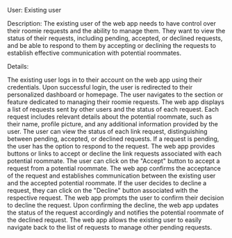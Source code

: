 User: Existing user

Description: The existing user of the web app needs to have control over their roomie requests and the ability to manage them. They want to view the status of their requests, including pending, accepted, or declined requests, and be able to respond to them by accepting or declining the requests to establish effective communication with potential roommates.

Details:

The existing user logs in to their account on the web app using their credentials.
Upon successful login, the user is redirected to their personalized dashboard or homepage. The user navigates to the section or feature dedicated to managing their roomie requests. The web app displays a list of requests sent by other users and the status of each request. Each request includes relevant details about the potential roommate, such as their name, profile picture, and any additional information provided by the user. The user can view the status of each link request, distinguishing between pending, accepted, or declined requests. If a request is pending, the user has the option to respond to the request. The web app provides buttons or links to accept or decline the link requests associated with each potential roommate. The user can click on the "Accept" button to accept a request from a potential roommate. The web app confirms the acceptance of the request and establishes communication between the existing user and the accepted potential roommate. If the user decides to decline a request, they can click on the "Decline" button associated with the respective request. The web app prompts the user to confirm their decision to decline the request. Upon confirming the decline, the web app updates the status of the request accordingly and notifies the potential roommate of the declined request. The web app allows the existing user to easily navigate back to the list of requests to manage other pending requests.
